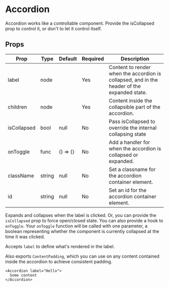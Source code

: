 Accordion
=========

Accordion works like a controllable component. Provide the
isCollapsed prop to control it, or don't to let it control itself.

Props
-----

Prop                  | Type     | Default                   | Required | Description
--------------------- | -------- | ------------------------- | -------- | -----------
label|node||Yes|Content to render when the accordion is collapsed, and in the header of the expanded state.
children|node||Yes|Content inside the collapsible part of the accordion.
isCollapsed|bool|null|No|Pass isCollapsed to override the internal collapsing state
onToggle|func|() => {}|No|Add a handler for when the accordion is collapsed or expanded.
className|string|null|No|Set a classname for the accordion container element.
id|string|null|No|Set an id for the accordion container element.

Expands and collapses when the label is clicked. Or, you can provide the `isCollapsed` prop to force open/closed state. You can also provide a hook to `onToggle`. Your `onToggle` function will be called with one parameter, a boolean representing whether the component is currently collapsed at the time it was clicked.

Accepts `label` to define what's rendered in the label.

Also exports `ContentPadding`, which you can use on any content contained inside the accordion to achieve consistent padding.

```
<Accordion label="Hello">
  Some content
</Accordion>
```
